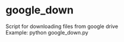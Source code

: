 <h1>google_down</h1>
Script for downloading files from google drive<br>
Example: python google_down.py <share_link>
